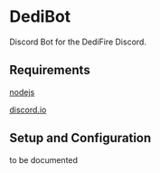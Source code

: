 # DediBot
Discord Bot for the DediFire Discord.

## Requirements

[nodejs](<https://nodejs.org>)

[discord.io](<https://github.com/izy521/discord.io>)

## Setup and Configuration

to be documented
